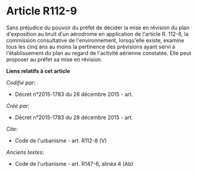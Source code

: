 # Article R112-9

Sans préjudice du pouvoir du préfet de décider la mise en révision du plan d'exposition au bruit d'un aérodrome en
application de l'article R. 112-8, la commission consultative de l'environnement, lorsqu'elle existe, examine tous les cinq
ans au moins la pertinence des prévisions ayant servi à l'établissement du plan au regard de l'activité aérienne constatée.
Elle peut proposer au préfet sa mise en révision.

**Liens relatifs à cet article**

_Codifié par_:

  - Décret n°2015-1783 du 28 décembre 2015 - art.

_Créé par_:

  - Décret n°2015-1783 du 28 décembre 2015 - art.

_Cite_:

  - Code de l'urbanisme - art. R112-8 (V)

_Anciens textes_:

  - Code de l'urbanisme - art. R147-6, alinéa 4 (Ab)
